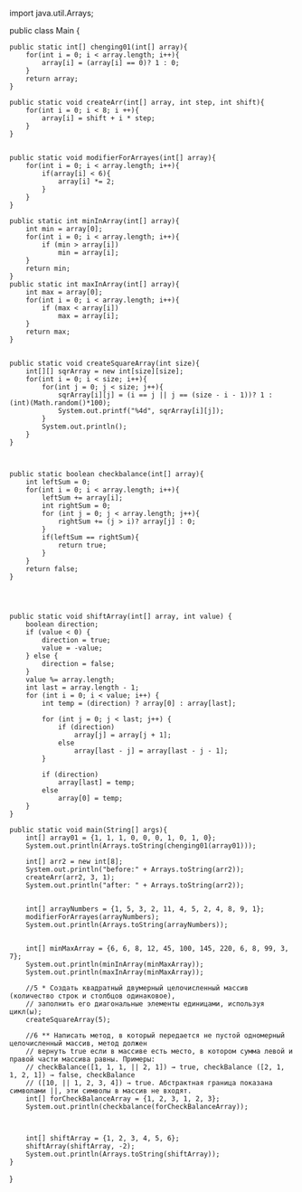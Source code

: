 

import java.util.Arrays;

public class Main {
  
    public static int[] chenging01(int[] array){
        for(int i = 0; i < array.length; i++){
            array[i] = (array[i] == 0)? 1 : 0;
        }
        return array;
    }
  
    public static void createArr(int[] array, int step, int shift){
        for(int i = 0; i < 8; i ++){
            array[i] = shift + i * step;
        }
    }

  
    public static void modifierForArrayes(int[] array){
        for(int i = 0; i < array.length; i++){
            if(array[i] < 6){
                array[i] *= 2;
            }
        }
    }

    public static int minInArray(int[] array){
        int min = array[0];
        for(int i = 0; i < array.length; i++){
            if (min > array[i])
                min = array[i];
        }
        return min;
    }
    public static int maxInArray(int[] array){
        int max = array[0];
        for(int i = 0; i < array.length; i++){
            if (max < array[i])
                max = array[i];
        }
        return max;
    }

 
    public static void createSquareArray(int size){
        int[][] sqrArray = new int[size][size];
        for(int i = 0; i < size; i++){
            for(int j = 0; j < size; j++){
                sqrArray[i][j] = (i == j || j == (size - i - 1))? 1 : (int)(Math.random()*100);
                System.out.printf("%4d", sqrArray[i][j]);
            }
            System.out.println();
        }
    }

  

    public static boolean checkbalance(int[] array){
        int leftSum = 0;
        for(int i = 0; i < array.length; i++){
            leftSum += array[i];
            int rightSum = 0;
            for (int j = 0; j < array.length; j++){
                rightSum += (j > i)? array[j] : 0;
            }
            if(leftSum == rightSum){
                return true;
            }
        }
        return false;
    }




    public static void shiftArray(int[] array, int value) {
        boolean direction;
        if (value < 0) {
            direction = true;
            value = -value;
        } else {
            direction = false;
        }
        value %= array.length;
        int last = array.length - 1;
        for (int i = 0; i < value; i++) {
            int temp = (direction) ? array[0] : array[last];

            for (int j = 0; j < last; j++) {
                if (direction)
                    array[j] = array[j + 1];
                else
                    array[last - j] = array[last - j - 1];
            }

            if (direction)
                array[last] = temp;
            else
                array[0] = temp;
        }
    }

    public static void main(String[] args){
        int[] array01 = {1, 1, 1, 0, 0, 0, 1, 0, 1, 0};
        System.out.println(Arrays.toString(chenging01(array01)));

        int[] arr2 = new int[8];
        System.out.println("before:" + Arrays.toString(arr2));
        createArr(arr2, 3, 1);
        System.out.println("after: " + Arrays.toString(arr2));


        int[] arrayNumbers = {1, 5, 3, 2, 11, 4, 5, 2, 4, 8, 9, 1};
        modifierForArrayes(arrayNumbers);
        System.out.println(Arrays.toString(arrayNumbers));

      
        int[] minMaxArray = {6, 6, 8, 12, 45, 100, 145, 220, 6, 8, 99, 3, 7};
        System.out.println(minInArray(minMaxArray));
        System.out.println(maxInArray(minMaxArray));

        //5 * Создать квадратный двумерный целочисленный массив (количество строк и столбцов одинаковое),
        // заполнить его диагональные элементы единицами, используя цикл(ы);
        createSquareArray(5);

        //6 ** Написать метод, в который передается не пустой одномерный целочисленный массив, метод должен
        // вернуть true если в массиве есть место, в котором сумма левой и правой части массива равны. Примеры:
        // checkBalance([1, 1, 1, || 2, 1]) → true, checkBalance ([2, 1, 1, 2, 1]) → false, checkBalance
        // ([10, || 1, 2, 3, 4]) → true. Абстрактная граница показана символами ||, эти символы в массив не входят.
        int[] forCheckBalanceArray = {1, 2, 3, 1, 2, 3};
        System.out.println(checkbalance(forCheckBalanceArray));

  

        int[] shiftArray = {1, 2, 3, 4, 5, 6};
        shiftArray(shiftArray, -2);
        System.out.println(Arrays.toString(shiftArray));
    }
}
